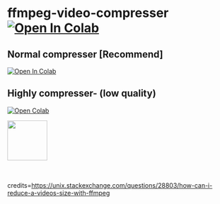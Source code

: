# ffmpeg-video-compresser   [![Open In Colab](https://colab.research.google.com/assets/colab-badge.svg)](https://colab.research.google.com/github/jakiyaa/ffmpeg-video-compress/blob/main/FFMPEG_Video_Compressor.ipynb )

## Normal compresser [Recommend]
[![Open In Colab](https://colab.research.google.com/assets/colab-badge.svg)](https://colab.research.google.com/github/jakiyaa/ffmpeg-video-compress/blob/main/FFMPEG_Video_Compressor.ipynb )


 ## Highly compresser- (low quality)
[![Open Colab](https://colab.research.google.com/assets/colab-badge.svg)](https://colab.research.google.com/github/jakiyaa/ffmpeg-video-compress/blob/main/Ffmpeg_highly_compress.ipynb )

<img src='https://dashboard.snapcraft.io/site_media/appmedia/2018/07/ffmpeg_LvkKa6R.png' height="90" /> 

<br><br>
credits=https://unix.stackexchange.com/questions/28803/how-can-i-reduce-a-videos-size-with-ffmpeg
